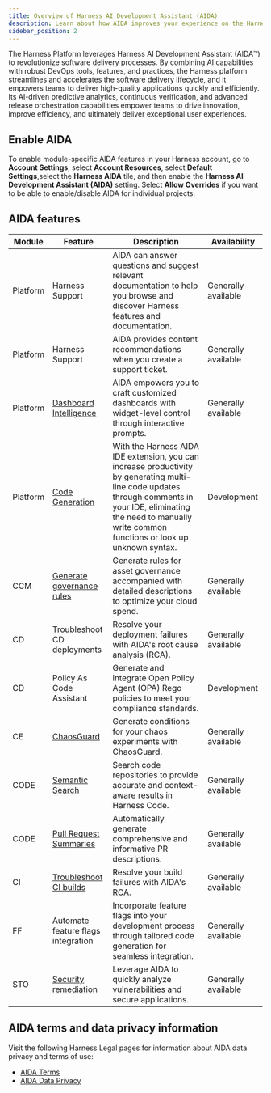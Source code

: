 ```yaml
---
title: Overview of Harness AI Development Assistant (AIDA)
description: Learn about how AIDA improves your experience on the Harness platform.
sidebar_position: 2
---
```


The Harness Platform leverages Harness AI Development Assistant (AIDA:tm:) to revolutionize software delivery processes. By combining AI capabilities with robust DevOps tools, features, and practices, the Harness platform streamlines and accelerates the software delivery lifecycle, and it empowers teams to deliver high-quality applications quickly and efficiently. Its AI-driven predictive analytics, continuous verification, and advanced release orchestration capabilities empower teams to drive innovation, improve efficiency, and ultimately deliver exceptional user experiences.

## Enable AIDA

To enable module-specific AIDA features in your Harness account, go to **Account Settings**, select **Account Resources**, select **Default Settings**,select the **Harness AIDA** tile, and then enable the **Harness AI Development Assistant (AIDA)** setting. Select **Allow Overrides** if you want to be able to enable/disable AIDA for individual projects.

## AIDA features

| Module   | Feature                                                                                                                          | Description                                                                                                                                                                                                               | Availability        |
|----------|----------------------------------------------------------------------------------------------------------------------------------|---------------------------------------------------------------------------------------------------------------------------------------------------------------------------------------------------------------------------|---------------------|
| Platform | Harness Support                                                                                                                  | AIDA can answer questions and suggest relevant documentation to help you browse and discover Harness features and documentation.                                                                                          | Generally available |
| Platform | Harness Support                                                                                                                  | AIDA provides content recommendations when you create a support ticket.                                                                                                                                                   | Generally available |
| Platform | [Dashboard Intelligence](/docs/platform/dashboards/use-dashboard-intelligence-by-aida)                                           | AIDA empowers you to craft customized dashboards with widget-level control through interactive prompts.                                                                                                                   | Generally available |
| Platform | [Code Generation](/docs/platform/harness-aida/aida-code-gen)                                                                                               | With the Harness AIDA IDE extension, you can increase productivity by generating multi-line code updates through comments in your IDE, eliminating the need to manually write common functions or look up unknown syntax. | Development         |
| CCM      | [Generate governance rules](/docs/category/harness-aida-for-asset-governance)                                                    | Generate rules for asset governance accompanied with detailed descriptions to optimize your cloud spend.                                                                                                                  | Generally available |
| CD       | Troubleshoot CD deployments                                                                                                      | Resolve your deployment failures with AIDA's root cause analysis (RCA).                                                                                                                                                   | Generally available |
| CD       | Policy As Code Assistant                                                                                                         | Generate and integrate Open Policy Agent (OPA) Rego policies to meet your compliance standards.                                                                                                                           | Development         |
| CE       | [ChaosGuard](/docs/chaos-engineering/features/chaosguard/introduction-to-chaosguard)                                             | Generate conditions for your chaos experiments with ChaosGuard.                                                                                                                                                           | Generally available |
| CODE     | [Semantic Search](/docs/code-repository/work-in-repos/semantic-search)                                                           | Search code repositories to provide accurate and context-aware results in Harness Code.                                                                                                                                   | Generally available |
| CODE     | [Pull Request Summaries](/docs/code-repository/pull-requests/aida-code-pr)                                                       | Automatically generate comprehensive and informative PR descriptions.                                                                                                                                                     | Generally available |
| CI       | [Troubleshoot CI builds](/docs/continuous-integration/troubleshoot-ci/aida)                                                      | Resolve your build failures with AIDA's RCA.                                                                                                                                                                              | Generally available |
| FF       | Automate feature flags integration                                                                                               | Incorporate feature flags into your development process through tailored code generation for seamless integration.                                                                                                        | Generally available |
| STO      | [Security remediation](/docs/security-testing-orchestration/use-sto/view-and-troubleshoot-vulnerabilities/ai-based-remediations) | Leverage AIDA to quickly analyze vulnerabilities and secure applications.                                                                                                                                                 | Generally available |

## AIDA terms and data privacy information

Visit the following Harness Legal pages for information about AIDA data privacy and terms of use:

- [AIDA Terms](https://www.harness.io/legal/aida-terms)
- [AIDA Data Privacy](https://www.harness.io/legal/aida-privacy)
